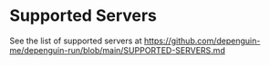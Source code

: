 # Supported Servers

See the list of supported servers at https://github.com/depenguin-me/depenguin-run/blob/main/SUPPORTED-SERVERS.md